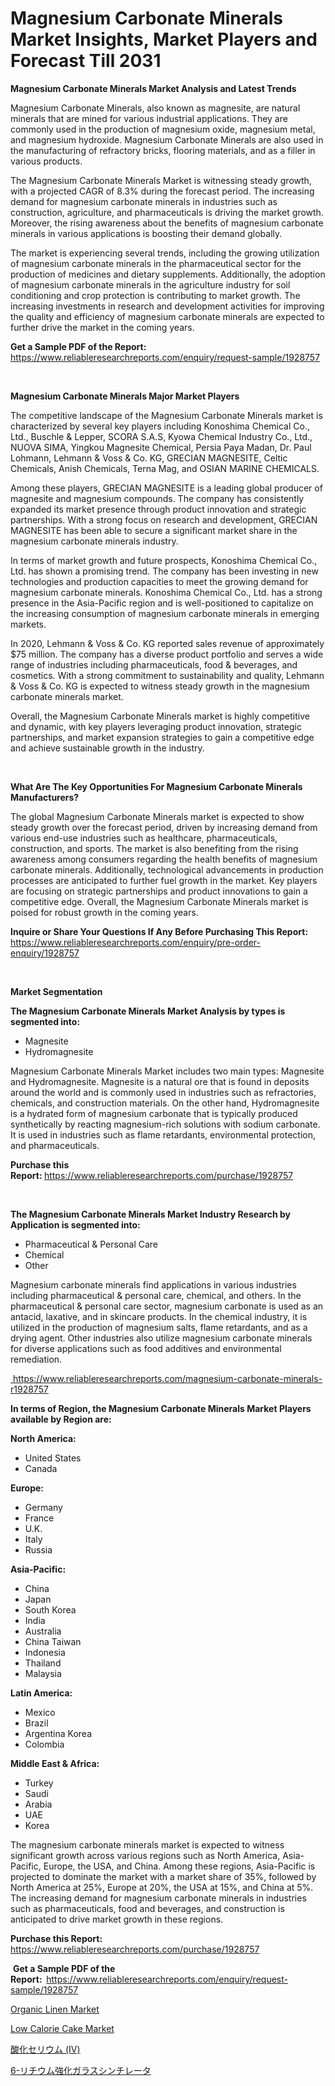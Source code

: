 <p><h1>Magnesium Carbonate Minerals Market Insights, Market Players and Forecast Till 2031</h1></p><p><strong>Magnesium Carbonate Minerals Market Analysis and Latest Trends</strong></p>
<p><p>Magnesium Carbonate Minerals, also known as magnesite, are natural minerals that are mined for various industrial applications. They are commonly used in the production of magnesium oxide, magnesium metal, and magnesium hydroxide. Magnesium Carbonate Minerals are also used in the manufacturing of refractory bricks, flooring materials, and as a filler in various products.</p><p>The Magnesium Carbonate Minerals Market is witnessing steady growth, with a projected CAGR of 8.3% during the forecast period. The increasing demand for magnesium carbonate minerals in industries such as construction, agriculture, and pharmaceuticals is driving the market growth. Moreover, the rising awareness about the benefits of magnesium carbonate minerals in various applications is boosting their demand globally.</p><p>The market is experiencing several trends, including the growing utilization of magnesium carbonate minerals in the pharmaceutical sector for the production of medicines and dietary supplements. Additionally, the adoption of magnesium carbonate minerals in the agriculture industry for soil conditioning and crop protection is contributing to market growth. The increasing investments in research and development activities for improving the quality and efficiency of magnesium carbonate minerals are expected to further drive the market in the coming years.</p></p>
<p><strong>Get a Sample PDF of the Report:&nbsp;</strong> <a href="https://www.reliableresearchreports.com/enquiry/request-sample/1928757">https://www.reliableresearchreports.com/enquiry/request-sample/1928757</a></p>
<p>&nbsp;</p>
<p><strong>Magnesium Carbonate Minerals Major Market Players</strong></p>
<p><p>The competitive landscape of the Magnesium Carbonate Minerals market is characterized by several key players including Konoshima Chemical Co., Ltd., Buschle & Lepper, SCORA S.A.S, Kyowa Chemical Industry Co., Ltd., NUOVA SIMA, Yingkou Magnesite Chemical, Persia Paya Madan, Dr. Paul Lohmann, Lehmann & Voss & Co. KG, GRECIAN MAGNESITE, Celtic Chemicals, Anish Chemicals, Terna Mag, and OSIAN MARINE CHEMICALS.</p><p>Among these players, GRECIAN MAGNESITE is a leading global producer of magnesite and magnesium compounds. The company has consistently expanded its market presence through product innovation and strategic partnerships. With a strong focus on research and development, GRECIAN MAGNESITE has been able to secure a significant market share in the magnesium carbonate minerals industry.</p><p>In terms of market growth and future prospects, Konoshima Chemical Co., Ltd. has shown a promising trend. The company has been investing in new technologies and production capacities to meet the growing demand for magnesium carbonate minerals. Konoshima Chemical Co., Ltd. has a strong presence in the Asia-Pacific region and is well-positioned to capitalize on the increasing consumption of magnesium carbonate minerals in emerging markets.</p><p>In 2020, Lehmann & Voss & Co. KG reported sales revenue of approximately $75 million. The company has a diverse product portfolio and serves a wide range of industries including pharmaceuticals, food & beverages, and cosmetics. With a strong commitment to sustainability and quality, Lehmann & Voss & Co. KG is expected to witness steady growth in the magnesium carbonate minerals market.</p><p>Overall, the Magnesium Carbonate Minerals market is highly competitive and dynamic, with key players leveraging product innovation, strategic partnerships, and market expansion strategies to gain a competitive edge and achieve sustainable growth in the industry.</p></p>
<p>&nbsp;</p>
<p><strong>What Are The Key Opportunities For Magnesium Carbonate Minerals Manufacturers?</strong></p>
<p><p>The global Magnesium Carbonate Minerals market is expected to show steady growth over the forecast period, driven by increasing demand from various end-use industries such as healthcare, pharmaceuticals, construction, and sports. The market is also benefiting from the rising awareness among consumers regarding the health benefits of magnesium carbonate minerals. Additionally, technological advancements in production processes are anticipated to further fuel growth in the market. Key players are focusing on strategic partnerships and product innovations to gain a competitive edge. Overall, the Magnesium Carbonate Minerals market is poised for robust growth in the coming years.</p></p>
<p><strong>Inquire or Share Your Questions If Any Before Purchasing This Report:</strong> <a href="https://www.reliableresearchreports.com/enquiry/pre-order-enquiry/1928757">https://www.reliableresearchreports.com/enquiry/pre-order-enquiry/1928757</a></p>
<p>&nbsp;</p>
<p><strong>Market Segmentation</strong></p>
<p><strong>The Magnesium Carbonate Minerals Market Analysis by types is segmented into:</strong></p>
<p><ul><li>Magnesite</li><li>Hydromagnesite</li></ul></p>
<p><p>Magnesium Carbonate Minerals Market includes two main types: Magnesite and Hydromagnesite. Magnesite is a natural ore that is found in deposits around the world and is commonly used in industries such as refractories, chemicals, and construction materials. On the other hand, Hydromagnesite is a hydrated form of magnesium carbonate that is typically produced synthetically by reacting magnesium-rich solutions with sodium carbonate. It is used in industries such as flame retardants, environmental protection, and pharmaceuticals.</p></p>
<p><strong>Purchase this Report:&nbsp;</strong><a href="https://www.reliableresearchreports.com/purchase/1928757">https://www.reliableresearchreports.com/purchase/1928757</a></p>
<p>&nbsp;</p>
<p><strong>The Magnesium Carbonate Minerals Market Industry Research by Application is segmented into:</strong></p>
<p><ul><li>Pharmaceutical & Personal Care</li><li>Chemical</li><li>Other</li></ul></p>
<p><p>Magnesium carbonate minerals find applications in various industries including pharmaceutical & personal care, chemical, and others. In the pharmaceutical & personal care sector, magnesium carbonate is used as an antacid, laxative, and in skincare products. In the chemical industry, it is utilized in the production of magnesium salts, flame retardants, and as a drying agent. Other industries also utilize magnesium carbonate minerals for diverse applications such as food additives and environmental remediation.</p></p>
<p><a href="https://www.reliableresearchreports.com/magnesium-carbonate-minerals-r1928757">&nbsp;https://www.reliableresearchreports.com/magnesium-carbonate-minerals-r1928757</a></p>
<p><strong>In terms of Region, the Magnesium Carbonate Minerals Market Players available by Region are:</strong></p>
<p>
    <p> <strong> North America: </strong>
        <ul>
            <li>United States</li>
            <li>Canada</li>
        </ul>
        </p> 
    <p> <strong> Europe: </strong>
        <ul>
            <li>Germany</li>
            <li>France</li>
            <li>U.K.</li>
            <li>Italy</li>
            <li>Russia</li>
        </ul>
        </p> 
    <p> <strong> Asia-Pacific: </strong>
        <ul>
            <li>China</li>
            <li>Japan</li>
            <li>South Korea</li>
            <li>India</li>
            <li>Australia</li>
            <li>China Taiwan</li>
            <li>Indonesia</li>
            <li>Thailand</li>
            <li>Malaysia</li>
        </ul>
        </p> 
    <p> <strong> Latin America: </strong>
        <ul>
            <li>Mexico</li>
            <li>Brazil</li>
            <li>Argentina Korea</li>
            <li>Colombia</li>
        </ul>
        </p> 
    <p> <strong> Middle East & Africa: </strong>
        <ul>
            <li>Turkey</li>
            <li>Saudi</li>
            <li>Arabia</li>
            <li>UAE</li>
            <li>Korea</li>
        </ul>
    </p>
    </p>
<p><p>The magnesium carbonate minerals market is expected to witness significant growth across various regions such as North America, Asia-Pacific, Europe, the USA, and China. Among these regions, Asia-Pacific is projected to dominate the market with a market share of 35%, followed by North America at 25%, Europe at 20%, the USA at 15%, and China at 5%. The increasing demand for magnesium carbonate minerals in industries such as pharmaceuticals, food and beverages, and construction is anticipated to drive market growth in these regions.</p></p>
<p><strong>Purchase this Report: </strong><a href="https://www.reliableresearchreports.com/purchase/1928757">https://www.reliableresearchreports.com/purchase/1928757</a></p>
<p>&nbsp;<strong>Get a Sample PDF of the Report:&nbsp;&nbsp;</strong><a href="https://www.reliableresearchreports.com/enquiry/request-sample/1928757">https://www.reliableresearchreports.com/enquiry/request-sample/1928757</a></p>
<p><strong></strong></p>
<p><p><a href="https://github.com/yoshih12/Market-Research-Report-List-3/blob/main/organic-linen-market.md">Organic Linen Market</a></p><p><a href="https://github.com/jerrycopelandthomaswsqd8q/Market-Research-Report-List-3/blob/main/low-calorie-cake-market.md">Low Calorie Cake Market</a></p><p><a href="https://github.com/LizaHeller2023/Market-Research-Report-List-1/blob/main/9349281117001.md">酸化セリウム (IV)</a></p><p><a href="https://github.com/ihabdkwlxs948/Market-Research-Report-List-2/blob/main/5995436117002.md">6-リチウム強化ガラスシンチレータ</a></p></p>